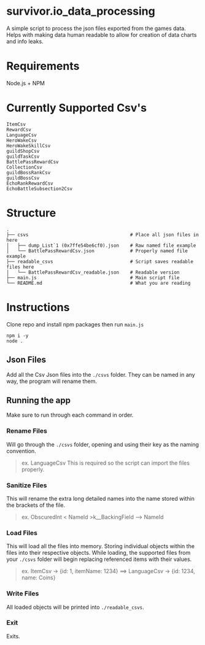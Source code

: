 # survivor.io_data_processing
A simple script to process the json files exported from the games data. Helps with making data human readable to allow for creation of data charts and info leaks.

# Requirements
Node.js + NPM

# Currently Supported Csv's
```
ItemCsv
RewardCsv
LanguageCsv
HeroWakeCsv
HeroWakeSkillCsv
guildShopCsv
guildTaskCsv
BattlePassRewardCsv
CollectionCsv
guildBossRankCsv
guildBossCsv
EchoRankRewardCsv
EchoBattleSubsection2Csv
```

# Structure
    .
    ├── csvs                                     # Place all json files in here
    │   ├── dump_List`1 (0x7ffe54be6cf0).json    # Raw named file example
    │   └── BattlePassRewardCsv.json             # Properly named file example
    ├── readable_csvs                            # Script saves readable files here
    │   └── BattlePassRewardCsv_readable.json    # Readable version
    ├── main.js                                  # Main script file
    └── README.md                                # What you are reading
    
# Instructions
Clone repo and install npm packages then run `main.js`
```
npm i -y
node .
```
## Json Files
Add all the Csv Json files into the `./csvs` folder.
They can be named in any way, the program will rename them.

## Running the app
Make sure to run through each command in order.

### Rename Files
Will go through the `./csvs` folder, opening and using their key as the naming convention.
> ex. LanguageCsv
This is required so the script can import the files properly.

### Sanitize Files
This will rename the extra long detailed names into the name stored within the brackets of the file.
> ex. ObscuredInt < NameId >k__BackingField --> NameId

### Load Files
This will load all the files into memory. Storing individual objects within the files into their respective objects.
While loading, the supported files from your `./csvs` folder will begin replacing referenced items with their values.
> ex. ItemCsv -> {id: 1, itemName: 1234} ==> LanguageCsv -> {id: 1234, name: Coins}

### Write Files
All loaded objects will be printed into `./readable_csvs`.

### Exit
Exits.

